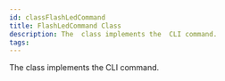 ```yaml
---
id: classFlashLedCommand
title: FlashLedCommand Class
description: The  class implements the  CLI command.
tags:
---
```

The  <docRefTextType>  class implements the  <docMarkupType>  CLI command.
